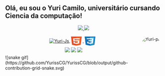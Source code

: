 ## Olá, eu sou o Yuri Camilo, universitário cursando Ciencia da computação!

<div align="center">
  <a href="[https://github.com/rafaballerini](https://github.com/YurissCG)">
  <img height="180em" src="https://github-readme-stats.vercel.app/api?username=yurisscg&show_icons=true&theme=dracula&include_all_commits=true&count_private=true"/>
  <img height="180em" src="https://github-readme-stats.vercel.app/api/top-langs/?username=yurisscg&layout=compact&langs_count=16&theme=dracula"/>
</div>
    
<div align="center" display="inline_block"><br>
  <img align="center" alt="Yuri-Js" height="30" width="40" src="https://cdn.jsdelivr.net/gh/devicons/devicon/icons/java/java-original.svg">
  <img align="center" alt="Yuri-HTML" height="30" width="40" src="https://raw.githubusercontent.com/devicons/devicon/master/icons/html5/html5-original.svg">
  <img align="center" alt="Yuri-CSS" height="30" width="40" src="https://raw.githubusercontent.com/devicons/devicon/master/icons/css3/css3-original.svg">
  <img align="right" alt="Yuri-pic" height="90" style="border-radius:50px;" 
       src="https://cdn.discordapp.com/attachments/734497434880835675/1083447734511620287/Sem_Titulo-1.gif">
</div>

<div align="center" style="padding: 5px;" > 
  <a href="https://www.instagram.com/yuriscg/" target="_blank"><img src="https://img.shields.io/badge/-Instagram-%23E4405F?style=for-the-badge&logo=instagram&logoColor=white" target="_blank"></a>
  <a href="https://www.linkedin.com/in/yuri-camilo-648b2b217/" target="_blank"><img src="https://img.shields.io/badge/-LinkedIn-%230077B5?style=for-the-badge&logo=linkedin&logoColor=white" target="_blank"></a> 
  <a href = "yr.camilo95@gmail.com"><img src="https://img.shields.io/badge/-Gmail-%23333?style=for-the-badge&logo=gmail&logoColor=white" target="_blank"></a>
  
</div>
![snake gif](https://github.com/YurissCG/YurissCG/blob/output/github-contribution-grid-snake.svg)
  
